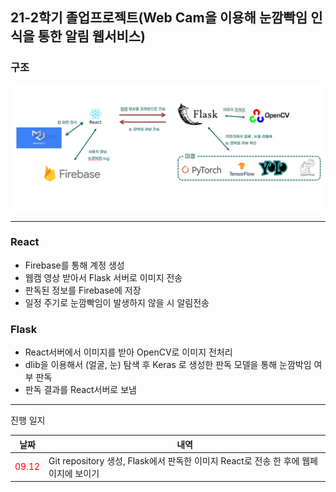 ## 21-2학기 졸업프로젝트(Web Cam을 이용해 눈깜빡임 인식을 통한 알림 웹서비스)


### 구조
![Structure](./image/SW구조(09.12).PNG)
___
### React

* Firebase를 통해 계정 생성
* 웹캠 영상 받아서 Flask 서버로 이미지 전송
* 판독된 정보를 Firebase에 저장
* 일정 주기로 눈깜빡임이 발생하지 않을 시 알림전송


### Flask
* React서버에서 이미지를 받아 OpenCV로 이미지 전처리
* dlib을 이용해서 (얼굴, 눈) 탐색 후 Keras 로 생성한 판독 모델을 통해 눈깜박임 여부 판독
* 판독 결과를 React서버로 보냄

___

진행 일지

날짜|내역
---|---|
<span style="color:red">09.12</span>| Git repository 생성, Flask에서 판독한 이미지 React로 전송 한 후에 웹페이지에 보이기